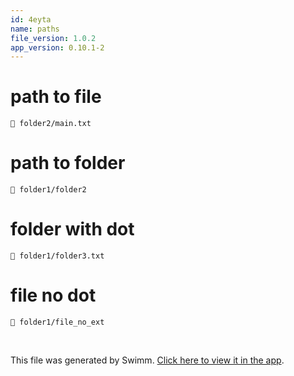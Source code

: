 ```yaml
---
id: 4eyta
name: paths
file_version: 1.0.2
app_version: 0.10.1-2
---
```


# path to file

`📄 folder2/main.txt`

# path to folder

`📄 folder1/folder2`

# folder with dot

`📄 folder1/folder3.txt`

# file no dot

`📄 folder1/file_no_ext`

<br/>

This file was generated by Swimm. [Click here to view it in the app](https://swimm-web-app.web.app/repos/Z2l0aHViJTNBJTNBdDElM0ElM0FlcmFuLXN3aW1t/docs/4eyta).
